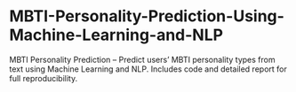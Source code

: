 # MBTI-Personality-Prediction-Using-Machine-Learning-and-NLP
MBTI Personality Prediction – Predict users’ MBTI personality types from text using Machine Learning and NLP. Includes code and detailed report for full reproducibility.
